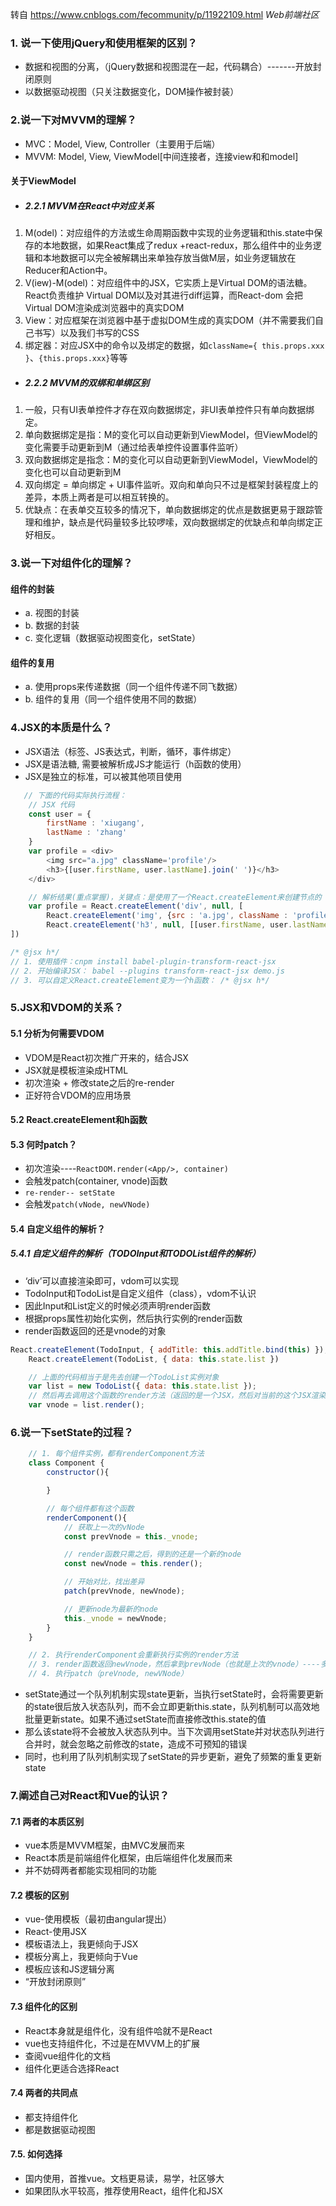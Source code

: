 转自 https://www.cnblogs.com/fecommunity/p/11922109.html *Web前端社区*

### 1. 说一下使用jQuery和使用框架的区别？
* 数据和视图的分离，（jQuery数据和视图混在一起，代码耦合）-------开放封闭原则
* 以数据驱动视图（只关注数据变化，DOM操作被封装）

### 2.说一下对MVVM的理解？
* MVC：Model, View, Controller（主要用于后端）
* MVVM: Model, View, ViewModel[中间连接者，连接view和和model]

#### 关于ViewModel

* ##### 2.2.1 MVVM在React中对应关系

1. M(odel)：对应组件的方法或生命周期函数中实现的业务逻辑和this.state中保存的本地数据，如果React集成了redux +react-redux，那么组件中的业务逻辑和本地数据可以完全被解耦出来单独存放当做M层，如业务逻辑放在Reducer和Action中。
2. V(iew)-M(odel)：对应组件中的JSX，它实质上是Virtual DOM的语法糖。React负责维护 Virtual DOM以及对其进行diff运算，而React-dom 会把Virtual DOM渲染成浏览器中的真实DOM
3. View：对应框架在浏览器中基于虚拟DOM生成的真实DOM（并不需要我们自己书写）以及我们书写的CSS
4. 绑定器：对应JSX中的命令以及绑定的数据，如`className={ this.props.xxx }`、`{this.props.xxx}`等等

* ##### 2.2.2 MVVM的双绑和单绑区别

1. 一般，只有UI表单控件才存在双向数据绑定，非UI表单控件只有单向数据绑定。
2. 单向数据绑定是指：M的变化可以自动更新到ViewModel，但ViewModel的变化需要手动更新到M（通过给表单控件设置事件监听）
3. 双向数据绑定是指念：M的变化可以自动更新到ViewModel，ViewModel的变化也可以自动更新到M
4. 双向绑定 = 单向绑定 + UI事件监听。双向和单向只不过是框架封装程度上的差异，本质上两者是可以相互转换的。
5. 优缺点：在表单交互较多的情况下，单向数据绑定的优点是数据更易于跟踪管理和维护，缺点是代码量较多比较啰嗦，双向数据绑定的优缺点和单向绑定正好相反。

### 3.说一下对组件化的理解？

#### 组件的封装
* a. 视图的封装
* b. 数据的封装
* c. 变化逻辑（数据驱动视图变化，setState）

#### 组件的复用
* a. 使用props来传递数据（同一个组件传递不同飞数据）
* b. 组件的复用（同一个组件使用不同的数据）

### 4.JSX的本质是什么？

* JSX语法（标签、JS表达式，判断，循环，事件绑定）
* JSX是语法糖, 需要被解析成JS才能运行（h函数的使用）
* JSX是独立的标准，可以被其他项目使用
```js
   // 下面的代码实际执行流程：
    // JSX 代码
    const user = {
        firstName : 'xiugang',
        lastName : 'zhang'
    }
    var profile = <div>
        <img src="a.jpg" className='profile'/>
        <h3>{[user.firstName, user.lastName].join(' ')}</h3>
    </div>

    // 解析结果(重点掌握)，关键点：是使用了一个React.createElement来创建节点的
    var profile = React.createElement('div', null, [
        React.createElement('img', {src : 'a.jpg', className : 'profile'}),
        React.createElement('h3', null, [[user.firstName, user.lastName].join(' ')])
])

/* @jsx h*/
// 1. 使用插件：cnpm install babel-plugin-transform-react-jsx
// 2. 开始编译JSX： babel --plugins transform-react-jsx demo.js
// 3. 可以自定义React.createElement变为一个h函数： /* @jsx h*/
```

### 5.JSX和VDOM的关系？
#### 5.1 分析为何需要VDOM
* VDOM是React初次推广开来的，结合JSX
* JSX就是模板渲染成HTML
* 初次渲染 + 修改state之后的re-render
* 正好符合VDOM的应用场景

#### 5.2 React.createElement和h函数
#### 5.3 何时patch？
* 初次渲染----`ReactDOM.render(<App/>, container)`
* 会触发patch(container, vnode)函数
* `re-render-- setState`
* 会触发`patch(vNode, newVNode)`

#### 5.4 自定义组件的解析？

##### 5.4.1 自定义组件的解析（TODOInput和TODOList组件的解析）

* ‘div’可以直接渲染即可，vdom可以实现
* TodoInput和TodoList是自定义组件（class），vdom不认识
* 因此Input和List定义的时候必须声明render函数
* 根据props属性初始化实例，然后执行实例的render函数
* render函数返回的还是vnode的对象

```js
React.createElement(TodoInput, { addTitle: this.addTitle.bind(this) }),
    React.createElement(TodoList, { data: this.state.list })

    // 上面的代码相当于是先去创建一个TodoList实例对象
    var list = new TodoList({ data: this.state.list });
    // 然后再去调用这个函数的render方法（返回的是一个JSX，然后对当前的这个JSX渲染为VDOM）
    var vnode = list.render();
```

### 6.说一下setState的过程？

```js
    // 1. 每个组件实例，都有renderComponent方法
    class Component {
        constructor(){

        }

        // 每个组件都有这个函数
        renderComponent(){
            // 获取上一次的vNode
            const prevVnode = this._vnode;

            // render函数只需之后，得到的还是一个新的node
            const newVnode = this.render();

            // 开始对比，找出差异
            patch(prevVnode, newVnode);

            // 更新node为最新的node
            this._vnode = newVnode;
        }
    }

    // 2. 执行renderComponent会重新执行实例的render方法
    // 3. render函数返回newVnode，然后拿到prevNode（也就是上次的vnode）----多次执行setState视图最终也只会渲染一次
    // 4. 执行patch（preVnode, newVNode）
```

* setState通过一个队列机制实现state更新，当执行setState时，会将需要更新的state很后放入状态队列，而不会立即更新this.state，队列机制可以高效地批量更新state。如果不通过setState而直接修改this.state的值
* 那么该state将不会被放入状态队列中。当下次调用setState并对状态队列进行合并时，就会忽略之前修改的state，造成不可预知的错误
* 同时，也利用了队列机制实现了setState的异步更新，避免了频繁的重复更新state

### 7.阐述自己对React和Vue的认识？
#### 7.1 两者的本质区别
* vue本质是MVVM框架，由MVC发展而来
* React本质是前端组件化框架，由后端组件化发展而来
* 并不妨碍两者都能实现相同的功能

#### 7.2 模板的区别
* vue-使用模板（最初由angular提出）
* React-使用JSX
* 模板语法上，我更倾向于JSX
* 模板分离上，我更倾向于Vue
* 模板应该和JS逻辑分离
* “开放封闭原则”

#### 7.3 组件化的区别
* React本身就是组件化，没有组件哈就不是React
* vue也支持组件化，不过是在MVVM上的扩展
* 查阅vue组件化的文档
* 组件化更适合选择React

#### 7.4 两者的共同点
* 都支持组件化
* 都是数据驱动视图

#### 7.5. 如何选择
* 国内使用，首推vue。文档更易读，易学，社区够大
* 如果团队水平较高，推荐使用React，组件化和JSX
